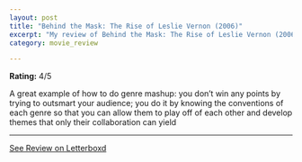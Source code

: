 ```yaml
---
layout: post
title: "Behind the Mask: The Rise of Leslie Vernon (2006)"
excerpt: "My review of Behind the Mask: The Rise of Leslie Vernon (2006)"
category: movie_review

---
```


**Rating:** 4/5

A great example of how to do genre mashup: you don’t win any points by trying to outsmart your audience; you do it by knowing the conventions of each genre so that you can allow them to play off of each other and develop themes that only their collaboration can yield

<hr>

[See Review on Letterboxd](https://boxd.it/1NbZR7)
